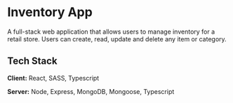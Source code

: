 # Inventory App

A full-stack web application that allows users to manage inventory for a retail store. Users can create, read, update and delete any item or category.

## Tech Stack

**Client:** React, SASS, Typescript

**Server:** Node, Express, MongoDB, Mongoose, Typescript
